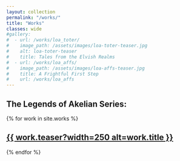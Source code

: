 ```yaml
---
layout: collection
permalink: "/works/"
title: "Works"
classes: wide
#gallery:
#  - url: /works/loa_toter/
#    image_path: /assets/images/loa-toter-teaser.jpg
#    alt: loa-toter-teaser
#    title: Tales from the Elvish Realms
#  - url: /works/loa_affs/
#    image_path: /assets/images/loa-affs-teaser.jpg
#    title: A Frightful First Step
#    url: /works/loa_affs
---
```


## The Legends of Akelian Series:
{% for work in site.works %}
  <h2>
    <a href="{{ work.url }}">{{ work.teaser?width=250 alt=work.title }}</a>
  </h2>
{% endfor %}
